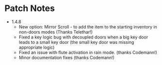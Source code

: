 # Patch Notes

* 1.4.8
  - New option: Mirror Scroll - to add the item to the starting inventory in non-doors modes (Thanks Telethar!)
  - Fixed a key logic bug with decoupled doors when a big key door leads to a small key door (the small key door was missing appropriate logic)
  - Fixed an issue with flute activation in rain mode. (thanks Codemann!)
  - Minor documentation fixes (thanks Codemann!)
